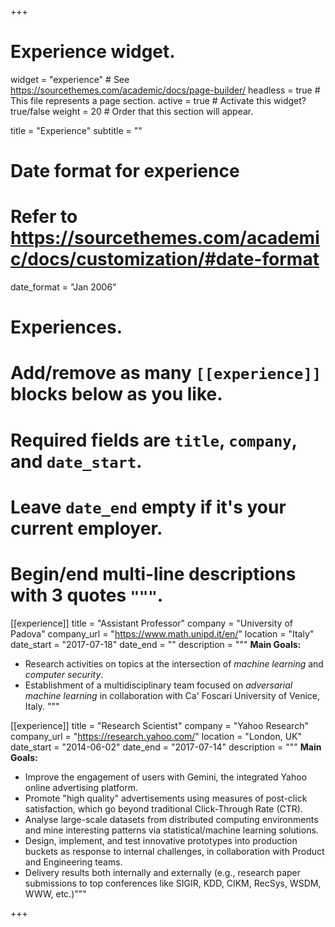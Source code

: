 +++
# Experience widget.
widget = "experience"  # See https://sourcethemes.com/academic/docs/page-builder/
headless = true  # This file represents a page section.
active = true  # Activate this widget? true/false
weight = 20  # Order that this section will appear.

title = "Experience"
subtitle = ""

# Date format for experience
#   Refer to https://sourcethemes.com/academic/docs/customization/#date-format
date_format = "Jan 2006"

# Experiences.
#   Add/remove as many `[[experience]]` blocks below as you like.
#   Required fields are `title`, `company`, and `date_start`.
#   Leave `date_end` empty if it's your current employer.
#   Begin/end multi-line descriptions with 3 quotes `"""`.
[[experience]]
  title = "Assistant Professor"
  company = "University of Padova"
  company_url = "https://www.math.unipd.it/en/"
  location = "Italy"
  date_start = "2017-07-18"
  date_end = ""
  description = """
  **Main Goals:**<br/>
  -  Research activities on topics at the intersection of *machine learning* and *computer security*.<br/>
  -  Establishment of a multidisciplinary team focused on *adversarial machine learning* in collaboration with Ca' Foscari University of Venice, Italy.
  """

[[experience]]
  title = "Research Scientist"
  company = "Yahoo Research"
  company_url = "https://research.yahoo.com/"
  location = "London, UK"
  date_start = "2014-06-02"
  date_end = "2017-07-14"
  description = """
  **Main Goals:**<br/>
  -  Improve the engagement of users with Gemini, the integrated Yahoo online advertising platform.<br/> 
  -  Promote "high quality" advertisements using measures of post-click satisfaction, which go beyond traditional Click-Through Rate (CTR).<br/> 
  -  Analyse large-scale datasets from distributed computing environments and mine interesting patterns via statistical/machine learning solutions.<br/> 
  -  Design, implement, and test innovative prototypes into production buckets as response to internal challenges, in collaboration with Product and Engineering teams.<br/> 
  -  Delivery results both internally and externally (e.g., research paper submissions to top conferences like SIGIR, KDD, CIKM, RecSys, WSDM, WWW, etc.)"""
  
+++
